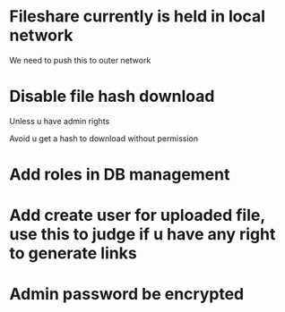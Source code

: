 # Fileshare currently is held in local network
We need to push this to outer network

# Disable file hash download
Unless u have admin rights

Avoid u get a hash to download without permission

# Add roles in DB management

# Add create user for uploaded file, use this to judge if u have any right to generate links

# Admin password be encrypted
